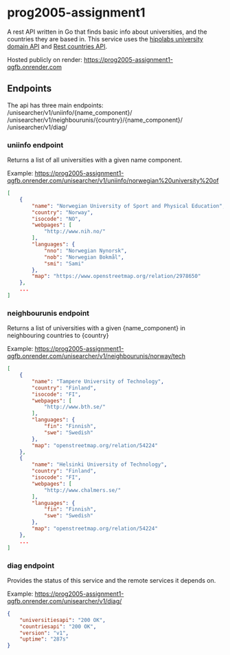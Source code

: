 # prog2005-assignment1
A rest API written in Go that finds basic info about universities, and the countries they are based in.
This service uses the [hipolabs university domain API](https://github.com/Hipo/university-domains-list/) and [Rest countries API](https://gitlab.com/restcountries/restcountries).

Hosted publicly on render: https://prog2005-assignment1-qgfb.onrender.com

## Endpoints
The api has three main endpoints:
/unisearcher/v1/uniinfo/{name_component}/
/unisearcher/v1/neighbourunis/{country}/{name_component}/
/unisearcher/v1/diag/

### uniinfo endpoint
Returns a list of all universities with a given name component.

Example: https://prog2005-assignment1-qgfb.onrender.com/unisearcher/v1/uniinfo/norwegian%20university%20of

```json
[
    {
        "name": "Norwegian University of Sport and Physical Education",
        "country": "Norway",
        "isocode": "NO",
        "webpages": [
            "http://www.nih.no/"
        ],
        "languages": {
            "nno": "Norwegian Nynorsk",
            "nob": "Norwegian Bokmål",
            "smi": "Sami"
        },
        "map": "https://www.openstreetmap.org/relation/2978650"
    },
    ...
]
```

### neighbourunis endpoint
Returns a list of universities with a given {name_component} in neighbouring countries to {country}

Example: https://prog2005-assignment1-qgfb.onrender.com/unisearcher/v1/neighbourunis/norway/tech

```json
[
    {
        "name": "Tampere University of Technology",
        "country": "Finland",
        "isocode": "FI",
        "webpages": [
            "http://www.bth.se/"
        ],
        "languages": {
            "fin": "Finnish",
            "swe": "Swedish"
        },
        "map": "openstreetmap.org/relation/54224"
    },
    {
        "name": "Helsinki University of Technology",
        "country": "Finland",
        "isocode": "FI",
        "webpages": [
            "http://www.chalmers.se/"
        ],
        "languages": {
            "fin": "Finnish",
            "swe": "Swedish"
        },
        "map": "openstreetmap.org/relation/54224"
    },
    ...
]
```

### diag endpoint
Provides the status of this service and the remote services it depends on.

Example: https://prog2005-assignment1-qgfb.onrender.com/unisearcher/v1/diag/

```json
{
    "universitiesapi": "200 OK",
    "countriesapi": "200 OK",
    "version": "v1",
    "uptime": "287s"
}
```

